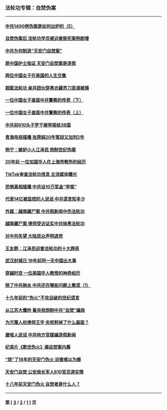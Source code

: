 ### 法轮功专辑：自焚伪案
---
#### [中共1400例伪案是如何出炉的（5）](../../pages/nf5562/n13226831.md?04170430) 
#### [自焚伪案后 法轮功学员被迫害致死案例剧增](../../pages/nf5562/n13190600.md?04170430) 
#### [中共为何制造“天安门自焚案”](../../pages/nf5562/n13183270.md?04170430) 
#### [原中国护士指证 天安门自焚案是造假](../../pages/nf5562/n13172289.md?04170430) 
#### [两位中国女子在美国的人生交集](../../pages/nf5562/n13156138.md?04170430) 
#### [栽赃法轮功 亲共团伙穿黑衣藏界刀高调被捕](../../pages/nf5562/n13073780.md?04170430) 
#### [一位中国女子直面中共警察的传奇（下）](../../pages/nf5562/n12989706.md?04170430) 
#### [一位中国女子直面中共警察的传奇（上）](../../pages/nf5562/n12985072.md?04170430) 
#### [中共前610头子罗干被举报给38国](../../pages/nf5562/n12975419.md?04170430) 
#### [青海电视插播 张荣娟20年冤狱又加刑2年](../../pages/nf5562/n12738166.md?04170430) 
#### [杨宁：嫉妒小人江泽民 炮制世纪伪案](../../pages/nf5562/n12724108.md?04170430) 
#### [20年前 一位加国华人在上海劳教所的经历](../../pages/nf5562/n12707932.md?04170430) 
#### [TikTok审查法轮功信息 主流媒体曝光](../../pages/nf5562/n12362336.md?04170430) 
#### [恐惧真相插播 中共设10万奖金“举报”](../../pages/nf5562/n12306396.md?04170430) 
#### [代表14亿被监控的人说话 中共谎言知多少](../../pages/nf5562/n12297484.md?04170430) 
#### [外媒：越南藏尸案 中共假新闻中伤法轮功](../../pages/nf5562/n12264411.md?04170430) 
#### [越南藏尸案 律师受访证实中共抹黑法轮功](../../pages/nf5562/n12261878.md?04170430) 
#### [对中共失望 大陆民众声明退党](../../pages/nf5562/n12187315.md?04170430) 
#### [王友群：江泽民迫害法轮功的十大罪恶](../../pages/nf5562/n12169074.md?04170430) 
#### [武汉封城日 19年前同一天中国出大事](../../pages/nf5562/n12150901.md?04170430) 
#### [穿越时空  一位美国华人教授的神奇经历](../../pages/nf5562/n12097460.md?04170430) 
#### [除了中共肺炎 中共还在哪些问题上撒谎（1）](../../pages/nf5562/n11955770.md?04170430) 
#### [十九年前的“伪火”不攻自破的世纪谎言](../../pages/nf5562/n11813238.md?04170430) 
#### [从江苏大爆炸 看央视炮制中共“自焚”骗局](../../pages/nf5562/n11140275.md?04170430) 
#### [为污蔑人权律师王宇 央视剪掉了什么画面？](../../pages/nf5562/n11130142.md?04170430) 
#### [聋哑人说话 中共地方官媒编造假新闻](../../pages/nf5562/n11006067.md?04170430) 
#### [纪录片《欺世伪火》揭自焚案内幕](../../pages/nf5562/n11002664.md?04170430) 
#### [“烧”了18年的天安门伪火 迫害难以为继](../../pages/nf5562/n10996660.md?04170430) 
#### [天安门自焚 公安局长军人610官员道实情](../../pages/nf5562/n10997098.md?04170430) 
#### [十八年前天安门伪火 自焚者是什么人？](../../pages/nf5562/n10996556.md?04170430) 

---
#### 第 [ [3](./3.md?04170430) / [2](./2.md?04170430) / [1](./1.md?04170430) ] 页
